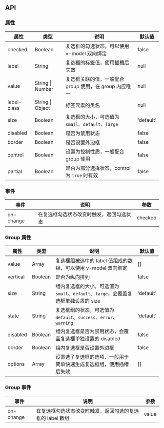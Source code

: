## API

### 属性

| 属性        | 类型             | 说明                                                   | 默认值    |
| ----------- | ---------------- | ------------------------------------------------------ | --------- |
| checked     | Boolean          | 复选框的勾选状态，可以使用 v-model 双向绑定            | false     |
| label       | String           | 复选框的标签值，使用插槽后失效                         | null      |
| value       | String \| Number | 复选框关联的值，一般配合 group 使用，在 group 内应唯一 | null      |
| label-class | String \| Object | 标签元素的类名                                         | null      |
| size        | Boolean          | 复选框的大小，可选值为 `small`、`default`、`large`     | 'default' |
| disabled    | Boolean          | 是否为禁用状态                                         | false     |
| border      | Boolean          | 是否设置外边框                                         | false     |
| control     | Boolean          | 设置为控制性质，一般配合 group 使用                    | false     |
| partial     | Boolean          | 是否为部分选择状态，control 为 `true` 时有效           | false     |

### 事件

| 事件      | 说明                                     | 参数    |
| --------- | ---------------------------------------- | ------- |
| on-change | 在复选框勾选状态改变时触发，返回勾选状态 | checked |

### Group 属性

| 属性     | 类型    | 说明                                                                                | 默认值    |
| -------- | ------- | ----------------------------------------------------------------------------------- | --------- |
| value    | Array   | 复选框组被选中的 label 值组成的数组，可以使用 v-model 双向绑定                      | []        |
| vertical | Boolean | 是否为纵向排列                                                                      | false     |
| size     | String  | 组内复选框的大小，可选值为 `small`、`default`、`large`，会覆盖复选框单独设置的 size | 'default' |
| state    | String  | 复选框组的状态，可选值为 `default`、`success`、`error`、`warning`                   | 'default' |
| disabled | Boolean | 组内复选框是否为禁用状态，会覆盖复选框单独设置的 disabled                           | false     |
| border   | Boolean | 组内复选框是否设置外边框                                                            | false     |
| options  | Array   | 设置选子复选框的选项，一般用于简单快速生成复选框组，使用插槽后失效                  | []        |

### Group 事件

| 事件      | 说明                                                      | 参数  |
| --------- | --------------------------------------------------------- | ----- |
| on-change | 在复选框勾选状态改变时触发，返回勾选的复选框的 label 数组 | value |
